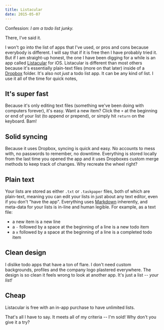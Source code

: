 ```yaml
---
title: Listacular
date: 2015-05-07
---
```


Confession: _I am a todo list junky._

There, I've said it.

I won't go into the list of apps that I've used, or pros and cons because everybody is different. I will say that if it is free then I have probably tried it. But if I am straight-up honest, the one I have been digging for a while is an app called [Listacular][1] for iOS.
Listacular is different than most others because it's essentially plain-text files (more on that later) inside of a [Dropbox][2] folder. It's also not _just_ a todo list app. It can be any kind of list. I use it all of the time for quick notes,

## It's super fast

Because it's only editing text files (something we've been doing with computers forever), it's easy. Want a new item? Click the `+` at the beginning or end of your list (to append or prepend), or simply hit `return` on the keyboard. Bam!

## Solid syncing

Because it uses Dropbox, syncing is quick and easy. No accounts to mess with, no passwords to remember, no downtime. Everything is stored locally from the last time you opened the app and it uses Dropboxes custom merge methods to keep track of changes. Why recreate the wheel right?

## Plain text

Your lists are stored as either `.txt` or `.taskpaper` files, both of which are plain-text, meaning you can edit your lists in just about any text editor, even if you don't "have the app". Everything uses [Markdown][3] inherently, and meta-data for your lists is in-line and human legible. For example, as a text file:

- a new item is a new line
- a `-` followed by a space at the beginning of a line is a new todo item
- a `x` followed by a space at the beginning of a line is a completed todo item

## Clean design

I dislike todo apps that have a ton of flare. I don't need custom backgrounds, profiles and the company logo plastered everywhere. The design is so clean it feels wrong to look at another app. It's just a list -- _your list!_

## Cheap

Listacular is free with an in-app purchase to have unlimited lists.

That's all I have to say. It meets all of my criteria -- I'm sold! Why don't you give it a try?

[1]: http://www.bloomingsoft.com/listacular/
[2]: https://www.dropbox.com/
[3]: http://daringfireball.net/projects/markdown/syntax
